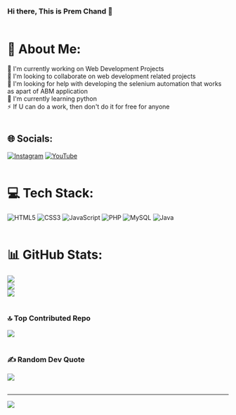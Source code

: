 ### Hi there, This is Prem Chand 👋 <br><br>


# 💫 About Me:
🔭 I'm currently working on Web Development Projects<br>👯 I'm looking to collaborate on web development related projects<br>🤝 I'm looking for help with developing the selenium automation that works as apart of ABM application<br>🌱 I'm currently learning python<br>⚡ If U can do a work, then don't do it for free for anyone<br><br>


## 🌐 Socials:
[![Instagram](https://img.shields.io/badge/Instagram-%23E4405F.svg?logo=Instagram&logoColor=white)](https://instagram.com/perfect_prem_prb) [![YouTube](https://img.shields.io/badge/YouTube-%23FF0000.svg?logo=YouTube&logoColor=white)](https://youtube.com/@https://www.youtube.com/@Tech4Gen) <br><br>

# 💻 Tech Stack:
![HTML5](https://img.shields.io/badge/html5-%23E34F26.svg?style=flat&logo=html5&logoColor=white) ![CSS3](https://img.shields.io/badge/css3-%231572B6.svg?style=flat&logo=css3&logoColor=white) ![JavaScript](https://img.shields.io/badge/javascript-%23323330.svg?style=flat&logo=javascript&logoColor=%23F7DF1E) ![PHP](https://img.shields.io/badge/php-%23777BB4.svg?style=flat&logo=php&logoColor=white) ![MySQL](https://img.shields.io/badge/mysql-%2300f.svg?style=flat&logo=mysql&logoColor=white) ![Java](https://img.shields.io/badge/java-%23ED8B00.svg?style=flat&logo=java&logoColor=white) <br><br>

# 📊 GitHub Stats:
![](https://github-readme-stats.vercel.app/api?username=PremChandV&theme=default&hide_border=false&include_all_commits=true&count_private=true)<br/>
![](https://github-readme-streak-stats.herokuapp.com/?user=PremChandV&theme=default&hide_border=false)<br/>
![](https://github-readme-stats.vercel.app/api/top-langs/?username=PremChandV&theme=default&hide_border=false&include_all_commits=true&count_private=true&layout=compact) <br><br>

### 🔝 Top Contributed Repo
![](https://github-contributor-stats.vercel.app/api?username=PremChandV&limit=5&theme=tokyonight&combine_all_yearly_contributions=true) <br><br>

### ✍️ Random Dev Quote
![](https://quotes-github-readme.vercel.app/api?type=horizontal&theme=radical) <br><br>

---
[![](https://visitcount.itsvg.in/api?id=PremChandV&icon=5&color=3)](https://visitcount.itsvg.in)

